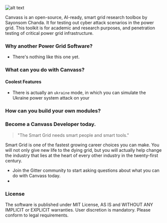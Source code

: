 ![alt text](https://github.com/sayonsom/Canvass/blob/master/canvass.png "Logo Title Text 1")



Canvass is an open-source, AI-ready, smart grid research toolbox by Sayonsom Chanda.
It for testing out cyber attack scenarios in the power grid.
This toolkit is for academic and research purposes, and penetration testing of critical power grid infrastructure.


### Why another Power Grid Software?

- There's nothing like this one yet.

### What can you do with Canvass?

#### Coolest Features

- There is actually an `ukraine` mode, in which you can simulate the Ukraine power system attack on your

### How can you build your own modules?

### Become a Canvass Developer today.

> "The Smart Grid needs smart people and smart tools."

Smart Grid is one of the fastest growing career choices you can make.
You will not only give new life to the dying grid, but you will actually help change
the industry that lies at the heart of every other industry in the twenty-first century.

- Join the Gitter community to start asking questions about what you can do with Canvass today.
-

### License

The software is published under MIT License, AS IS and WITHOUT ANY IMPLICIT or EXPLICIT warranties. User discretion is mandatory. Please conform to legal requirements.
